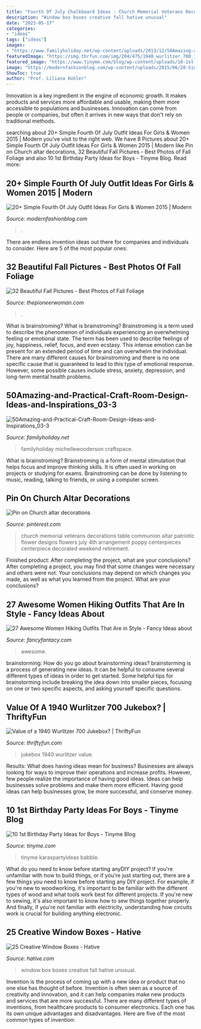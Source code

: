 ```yaml
---
title: "Fourth Of July Chalkboard Ideas : Church Memorial Veterans Decorations Table Communion Altar Patriotic Flower Designs Flowers July 4th Arrangement Poppy Centerpieces Centerpiece Decorated Weekend Retirement"
description: "Window box boxes creative fall hative unusual"
date: "2023-05-17"
categories:
- "ideas"
tags: ["ideas"]
images:
- "https://www.familyholiday.net/wp-content/uploads/2013/12/50Amazing-and-Practical-Craft-Room-Design-Ideas-and-Inspirations_03-3.jpg"
featuredImage: "https://img.thrfun.com/img/204/475/1940_wurlitzer_700_jukebox_x3.jpg"
featured_image: "https://www.tinyme.com/blog/wp-content/uploads/10-1st-birthday-party-ideas-for-boys/10-1st-Birthday-Party-Ideas-for-Boys-9.jpg"
image: "https://modernfashionblog.com/wp-content/uploads/2015/06/20-Simple-Fourth-Of-July-Outfit-Ideas-For-Girls-Women-2015-15.jpg"
ShowToc: true
author: "Prof. Liliana Kohler"
---
```



Innovation is a key ingredient in the engine of economic growth. It makes products and services more affordable and usable, making them more accessible to populations and businesses. Innovation can come from people or companies, but often it arrives in new ways that don't rely on traditional methods.

	

		
searching about 20+ Simple Fourth Of July Outfit Ideas For Girls &amp; Women 2015 | Modern you've visit to the right web. We have 8 Pictures about 20+ Simple Fourth Of July Outfit Ideas For Girls &amp; Women 2015 | Modern like Pin on Church altar decorations, 32 Beautiful Fall Pictures - Best Photos of Fall Foliage and also 10 1st Birthday Party Ideas for Boys - Tinyme Blog. Read more:
		
    
## 20+ Simple Fourth Of July Outfit Ideas For Girls &amp; Women 2015 | Modern

<img loading=lazy src="https://modernfashionblog.com/wp-content/uploads/2015/06/20-Simple-Fourth-Of-July-Outfit-Ideas-For-Girls-Women-2015-15.jpg" onerror="this.onerror=null;this.src='https://tse1.mm.bing.net/th?id=OIP.H4PtAajIW0vVT2NYX5glYQHaLH&amp;pid=15.1';" alt="20+ Simple Fourth Of July Outfit Ideas For Girls &amp; Women 2015 | Modern">

_Source: modernfashionblog.com_

>. 

	

There are endless invention ideas out there for companies and individuals to consider. Here are 5 of the most popular ones:

    
## 32 Beautiful Fall Pictures - Best Photos Of Fall Foliage

<img loading=lazy src="https://hips.hearstapps.com/hmg-prod.s3.amazonaws.com/images/fall-pictures-1627510332.jpg?crop=1.00xw:0.754xh;0,0&amp;resize=1200:*" onerror="this.onerror=null;this.src='https://tse4.mm.bing.net/th?id=OIP.oWMZVDq-ej77Y-j2VpbY6QHaDt&amp;pid=15.1';" alt="32 Beautiful Fall Pictures - Best Photos of Fall Foliage">

_Source: thepioneerwoman.com_

>. 

	

What is brainstroming?
What is brainstroming? Brainstroming is a term used to describe the phenomenon of individuals experiencing an overwhelming feeling or emotional state. The term has been used to describe feelings of joy, happiness, relief, focus, and even ecstasy. This intense emotion can be present for an extended period of time and can overwhelm the individual. There are many different causes for brainstroming and there is no one specific cause that is guaranteed to lead to this type of emotional response. However, some possible causes include stress, anxiety, depression, and long-term mental health problems.

    
## 50Amazing-and-Practical-Craft-Room-Design-Ideas-and-Inspirations_03-3

<img loading=lazy src="https://www.familyholiday.net/wp-content/uploads/2013/12/50Amazing-and-Practical-Craft-Room-Design-Ideas-and-Inspirations_03-3.jpg" onerror="this.onerror=null;this.src='https://tse2.mm.bing.net/th?id=OIP.6KQriCB9uZUa0RsDlTlpgwHaLH&amp;pid=15.1';" alt="50Amazing-and-Practical-Craft-Room-Design-Ideas-and-Inspirations_03-3">

_Source: familyholiday.net_

>familyholiday michellewooderson craftspace. 

	

What is brainstroming?
Brainstroming is a form of mental stimulation that helps focus and improve thinking skills. It is often used in working on projects or studying for exams. Brainstroming can be done by listening to music, reading, talking to friends, or using a computer screen.

    
## Pin On Church Altar Decorations

<img loading=lazy src="https://i.pinimg.com/736x/7c/a2/ee/7ca2eee5b0df7899ceec5851ea7214fa.jpg" onerror="this.onerror=null;this.src='https://tse3.mm.bing.net/th?id=OIP.os6axHwKJ-8nVf5VeRyrpgHaNK&amp;pid=15.1';" alt="Pin on Church altar decorations">

_Source: pinterest.com_

>church memorial veterans decorations table communion altar patriotic flower designs flowers july 4th arrangement poppy centerpieces centerpiece decorated weekend retirement. 

	

Finished product: After completing the project, what are your conclusions?
After completing a project, you may find that some changes were necessary and others were not. Your conclusions may depend on which changes you made, as well as what you learned from the project. What are your conclusions?

    
## 27 Awesome Women Hiking Outfits That Are In Style - Fancy Ideas About

<img loading=lazy src="https://fancyfantacy.com/wp-content/uploads/2020/04/Awesome-Women-Hiking-Outfits-That-Are-in-Style-19.jpg" onerror="this.onerror=null;this.src='https://tse4.mm.bing.net/th?id=OIP.6q1wqLAnZpVAbsJU3g3b4gHaPe&amp;pid=15.1';" alt="27 Awesome Women Hiking Outfits That Are in Style - Fancy Ideas about">

_Source: fancyfantacy.com_

>awesome. 

	

brainstorming: How do you go about brainstorming ideas?
brainstorming is a process of generating new ideas. It can be helpful to consume several different types of ideas in order to get started. Some helpful tips for brainstorming include breaking the idea down into smaller pieces, focusing on one or two specific aspects, and asking yourself specific questions.

    
## Value Of A 1940 Wurlitzer 700 Jukebox? | ThriftyFun

<img loading=lazy src="https://img.thrfun.com/img/204/475/1940_wurlitzer_700_jukebox_x3.jpg" onerror="this.onerror=null;this.src='https://tse2.mm.bing.net/th?id=OIP.oZ9ngqcUPA6xnB0KpKMS-gHaJ4&amp;pid=15.1';" alt="Value of a 1940 Wurlitzer 700 Jukebox? | ThriftyFun">

_Source: thriftyfun.com_

>jukebox 1940 wurlitzer value. 

	

Results: What does having ideas mean for business?
Businesses are always looking for ways to improve their operations and increase profits. However, few people realize the importance of having good ideas. Ideas can help businesses solve problems and make them more efficient. Having good ideas can help businesses grow, be more successful, and conserve money.

    
## 10 1st Birthday Party Ideas For Boys - Tinyme Blog

<img loading=lazy src="https://www.tinyme.com/blog/wp-content/uploads/10-1st-birthday-party-ideas-for-boys/10-1st-Birthday-Party-Ideas-for-Boys-9.jpg" onerror="this.onerror=null;this.src='https://tse1.mm.bing.net/th?id=OIP.u_a_8h5DWQmtcYzZcz4LrgHaLH&amp;pid=15.1';" alt="10 1st Birthday Party Ideas for Boys - Tinyme Blog">

_Source: tinyme.com_

>tinyme karaspartyideas babble. 

	

What do you need to know before starting anyDIY project?
If you're unfamiliar with how to build things, or if you're just starting out, there are a few things you need to know before starting any DIY project. For example, if you're new to woodworking, it's important to be familiar with the different types of wood and what tools work best for different projects. If you're new to sewing, it's also important to know how to sew things together properly. And finally, if you're not familiar with electricity, understanding how circuits work is crucial for building anything electronic.

    
## 25 Creative Window Boxes - Hative

<img loading=lazy src="https://hative.com/wp-content/uploads/2016/04/window-box/15-window-box-ideas.jpg" onerror="this.onerror=null;this.src='https://tse1.mm.bing.net/th?id=OIP.nEBmpt4AltTKB8MxttswQQHaKM&amp;pid=15.1';" alt="25 Creative Window Boxes - Hative">

_Source: hative.com_

>window box boxes creative fall hative unusual. 

	

Invention is the process of coming up with a new idea or product that no one else has thought of before. Invention is often seen as a source of creativity and innovation, and it can help companies make new products and services that are more successful. There are many different types of inventions, from healthcare products to consumer electronics. Each one has its own unique advantages and disadvantages. Here are five of the most common types of invention: 

